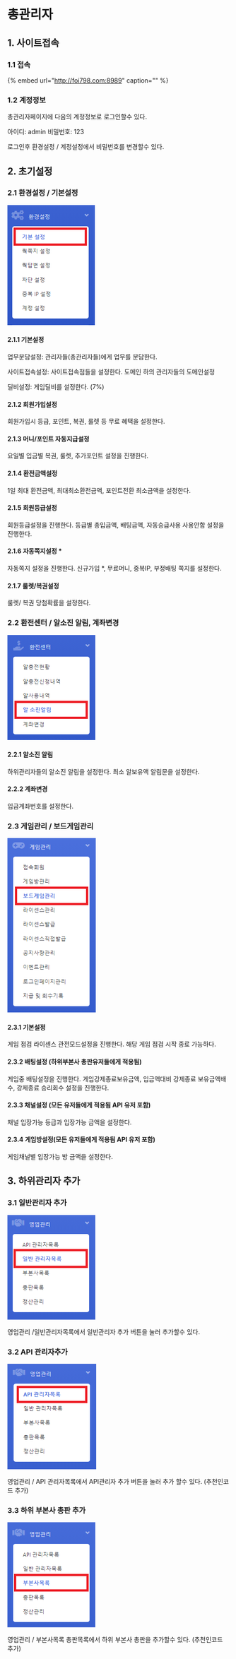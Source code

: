 # 총관리자

## 1. 사이트접속

### 1.1 접속

{% embed url="http://foi798.com:8989" caption="" %}

### 1.2 계정정보

총관리자페이지에 다음의 계정정보로 로그인할수 있다.

아이디: admin 비밀번호: 123

로그인후 환경설정 / 계정설정에서 비밀번호를 변경할수 있다.

## 2. 초기설정

### 2.1 환경설정 / 기본설정

![](.gitbook/assets/setting-mainsetting.png)

#### 2.1.1  기본설정

업무분담설정: 관리자들\(총관리자들\)에게 업무를 분담한다.

사이트접속설정: 사이트접속점들을 설정한다. 도메인 하의 관리자들의 도메인설정

딜비설정: 게임딜비를 설정한다. \(7%\)

#### 2.1.2 회원가입설정

회원가입시 등급, 포인트, 복권, 룰렛 등 무료 혜택을 설정한다.

#### 2.1.3  머니/포인트 자동지급설정

요일별 입금별 복권, 룰렛, 추가포인트 설정을 진행한다.

#### 2.1.4  환전금액설정

1일 최대 환전금액, 최대최소환전금액, 포인트전환 최소금액을 설정한다.

#### 2.1.5 회원등급설정

회원등급설정을 진행한다. 등급별 총입금액, 배팅금액, 자동승급사용 사용안함 설정을 진행한다.

#### 2.1.6 자동쪽지설정 \*

자동쪽지 설정을 진행한다. 신규가입 \*, 무료머니, 중복IP, 부정배팅 쪽지를 설정한다.

#### 2.1.7 룰렛/복권설정

룰렛/ 복권 당첨확률을 설정한다.

### 2.2 환전센터 / 알소진 알림, 계좌변경

![](.gitbook/assets/withrow-al.png)

#### 2.2.1 알소진 알림

하위관리자들의 알소진 알림을 설정한다. 최소 알보유액 알림문을 설정한다.

#### 2.2.2 계좌변경

입금계좌번호를 설정한다.

### 2.3 게임관리 / 보드게임관리

![](.gitbook/assets/game-boardgame.png)

#### 2.3.1 기본설정

게임 점검 라이센스 관전모드설정을 진행한다. 해당 게임 점검 시작 종료 가능하다.

#### 2.3.2 배팅설정 \(하위부본사 총판유저들에게 적용됨\)

게임중 배팅설정을 진행한다. 게임강제종료보유금액, 입금액대비 강제종료 보유금액배수, 강제종료 승리회수 설정을 진행한다.

#### 2.3.3 채널설정 \(모든 유저들에게 적용됨 API 유저 포함\)

채널 입장가능 등급과 입장가능 금액을 설정한다.

#### 2.3.4 게임방설정\(모든 유저들에게 적용됨 API 유저 포함\)

게임채널별 입장가능 방 금액을 설정한다.

## 3. 하위관리자 추가

### 3.1 일반관리자 추가

![](.gitbook/assets/sale-manager.png)

영업관리 /일반관리자목록에서 일반관리자 추가 버튼을 눌러 추가할수 있다.

### 3.2 API 관리자추가

![](.gitbook/assets/slae-api.png)

영업관리 / API 관리자목록에서 API관리자 추가 버튼을 눌러 추가 할수 있다. \(추천인코드 추가\)

### 3.3 하위 부본사 총판 추가

![](.gitbook/assets/sale-master.png)

영업관리 / 부본사목록 총판목록에서 하위 부본사 총판을 추가할수 있다. \(추천인코드 추가\)

